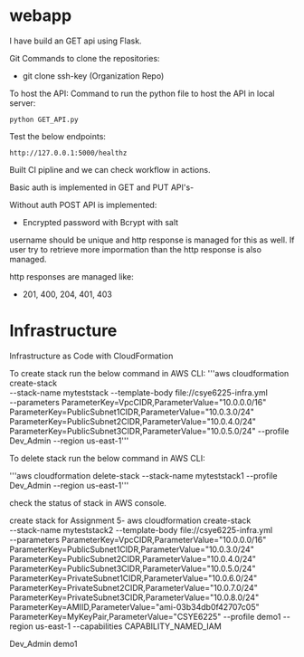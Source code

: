 # webapp
I have build an GET api using Flask. 


Git Commands to clone the repositories:
-  git clone ssh-key   (Organization Repo)

To host the API:
Command to run the python file to host the API in local server:

```code
python GET_API.py
```

Test the below endpoints:

```code
http://127.0.0.1:5000/healthz
```

Built CI pipline and we can check workflow in actions.

Basic auth is implemented in GET and PUT API's-  


Without auth POST API is implemented:
- Encrypted password with Bcrypt with salt

username should be unique and http response is managed for this as well.
If user try to retrieve more impormation than the http response is also managed. 

http responses are managed like: 
- 201, 400, 204, 401, 403





# Infrastructure
Infrastructure as Code with CloudFormation

To create stack run the below command in AWS CLI:
'''aws cloudformation create-stack  \
 --stack-name myteststack   --template-body file://csye6225-infra.yml \
 --parameters ParameterKey=VpcCIDR,ParameterValue="10.0.0.0/16" ParameterKey=PublicSubnet1CIDR,ParameterValue="10.0.3.0/24" ParameterKey=PublicSubnet2CIDR,ParameterValue="10.0.4.0/24" ParameterKey=PublicSubnet3CIDR,ParameterValue="10.0.5.0/24"  --profile Dev_Admin --region us-east-1'''

To delete stack run the below command in AWS CLI:

'''aws cloudformation delete-stack --stack-name myteststack1 --profile Dev_Admin --region us-east-1'''

check the status of stack in AWS console. 

create stack for Assignment 5-
aws cloudformation create-stack  \
 --stack-name myteststack2  --template-body file://csye6225-infra.yml \
 --parameters ParameterKey=VpcCIDR,ParameterValue="10.0.0.0/16" ParameterKey=PublicSubnet1CIDR,ParameterValue="10.0.3.0/24" ParameterKey=PublicSubnet2CIDR,ParameterValue="10.0.4.0/24" ParameterKey=PublicSubnet3CIDR,ParameterValue="10.0.5.0/24" ParameterKey=PrivateSubnet1CIDR,ParameterValue="10.0.6.0/24" ParameterKey=PrivateSubnet2CIDR,ParameterValue="10.0.7.0/24" ParameterKey=PrivateSubnet3CIDR,ParameterValue="10.0.8.0/24" ParameterKey=AMIID,ParameterValue="ami-03b34db0f42707c05" ParameterKey=MyKeyPair,ParameterValue="CSYE6225" --profile demo1 --region us-east-1 --capabilities CAPABILITY_NAMED_IAM


Dev_Admin
demo1



